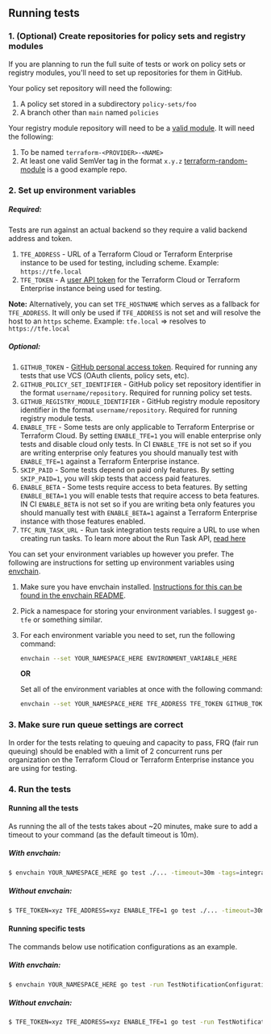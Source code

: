 ## Running tests

### 1. (Optional) Create repositories for policy sets and registry modules

If you are planning to run the full suite of tests or work on policy sets or registry modules, you'll need to set up repositories for them in GitHub.

Your policy set repository will need the following: 
1. A policy set stored in a subdirectory `policy-sets/foo`
1. A branch other than `main` named `policies`

Your registry module repository will need to be a [valid module](https://www.terraform.io/docs/cloud/registry/publish.html#preparing-a-module-repository).
It will need the following: 
1. To be named `terraform-<PROVIDER>-<NAME>`
1. At least one valid SemVer tag in the format `x.y.z`
[terraform-random-module](ttps://github.com/caseylang/terraform-random-module) is a good example repo. 
   
### 2. Set up environment variables

##### Required:
Tests are run against an actual backend so they require a valid backend address and token.
1. `TFE_ADDRESS` - URL of a Terraform Cloud or Terraform Enterprise instance to be used for testing, including scheme. Example: `https://tfe.local`
1. `TFE_TOKEN` - A [user API token](https://www.terraform.io/docs/cloud/users-teams-organizations/users.html#api-tokens) for the Terraform Cloud or Terraform Enterprise instance being used for testing.

**Note:** Alternatively, you can set `TFE_HOSTNAME` which serves as a fallback for `TFE_ADDRESS`. It will only be used if `TFE_ADDRESS` is not set and will resolve the host to an `https` scheme. Example: `tfe.local` => resolves to `https://tfe.local`

##### Optional:
1. `GITHUB_TOKEN` - [GitHub personal access token](https://help.github.com/en/github/authenticating-to-github/creating-a-personal-access-token-for-the-command-line). Required for running any tests that use VCS (OAuth clients, policy sets, etc).
1. `GITHUB_POLICY_SET_IDENTIFIER` - GitHub policy set repository identifier in the format `username/repository`. Required for running policy set tests.
1. `GITHUB_REGISTRY_MODULE_IDENTIFIER` - GitHub registry module repository identifier in the format `username/repository`. Required for running registry module tests.
1. `ENABLE_TFE` - Some tests are only applicable to Terraform Enterprise or Terraform Cloud. By setting `ENABLE_TFE=1` you will enable enterprise only tests and disable cloud only tests. In CI `ENABLE_TFE` is not set so if you are writing enterprise only features you should manually test with `ENABLE_TFE=1` against a Terraform Enterprise instance.
1. `SKIP_PAID` - Some tests depend on paid only features. By setting `SKIP_PAID=1`, you will skip tests that access paid features.
1. `ENABLE_BETA` - Some tests require access to beta features. By setting `ENABLE_BETA=1` you will enable tests that require access to beta features. IN CI `ENABLE_BETA` is not set so if you are writing beta only features you should manually test with `ENABLE_BETA=1` against a Terraform Enterprise instance with those features enabled.  
1. `TFC_RUN_TASK_URL` - Run task integration tests require a URL to use when creating run tasks. To learn more about the Run Task API, [read here](https://www.terraform.io/cloud-docs/api-docs/run-tasks)

You can set your environment variables up however you prefer. The following are instructions for setting up environment variables using [envchain](https://github.com/sorah/envchain).
   1. Make sure you have envchain installed. [Instructions for this can be found in the envchain README](https://github.com/sorah/envchain#installation).
   1. Pick a namespace for storing your environment variables. I suggest `go-tfe` or something similar.
   1. For each environment variable you need to set, run the following command:
      ```sh
      envchain --set YOUR_NAMESPACE_HERE ENVIRONMENT_VARIABLE_HERE
      ```
      **OR**
    
      Set all of the environment variables at once with the following command:
      ```sh
      envchain --set YOUR_NAMESPACE_HERE TFE_ADDRESS TFE_TOKEN GITHUB_TOKEN GITHUB_POLICY_SET_IDENTIFIER
      ```

### 3. Make sure run queue settings are correct

In order for the tests relating to queuing and capacity to pass, FRQ (fair run queuing) should be
enabled with a limit of 2 concurrent runs per organization on the Terraform Cloud or Terraform Enterprise instance you are using for testing.

### 4. Run the tests

#### Running all the tests
As running the all of the tests takes about ~20 minutes, make sure to add a timeout to your
command (as the default timeout is 10m).

##### With envchain:
```sh
$ envchain YOUR_NAMESPACE_HERE go test ./... -timeout=30m -tags=integration
```

##### Without envchain:
```sh
$ TFE_TOKEN=xyz TFE_ADDRESS=xyz ENABLE_TFE=1 go test ./... -timeout=30m -tags=integration
```

#### Running specific tests

The commands below use notification configurations as an example.

##### With envchain:
```sh
$ envchain YOUR_NAMESPACE_HERE go test -run TestNotificationConfiguration -v ./... -tags=integration
```

##### Without envchain:
```sh
$ TFE_TOKEN=xyz TFE_ADDRESS=xyz ENABLE_TFE=1 go test -run TestNotificationConfiguration -v ./... -tags=integration
```   

